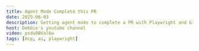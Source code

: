 ```yaml
---
title: Agent Mode Complete this PR
date: 2025-06-03
description: Getting agent mode to complete a PR with Playwright and GitHub Copilot.
host: Debbie's youtube channel
video: psdu0BVal6w
tags: [mcp, ai, playwright]
---
```

